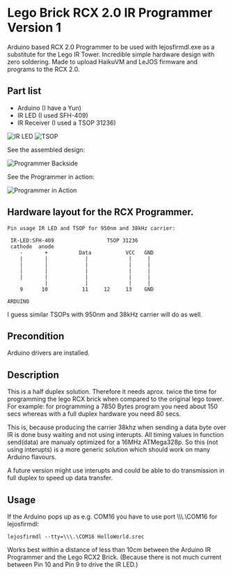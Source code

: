 Lego Brick RCX 2.0 IR Programmer Version 1
================

Arduino based RCX 2.0 Programmer to be used with lejosfirmdl.exe as a substitute for the Lego IR Tower. Incredible simple hardware design with zero soldering. Made to upload HaikuVM and LeJOS firmware and programs to the RCX 2.0.

Part list
-----------
* Arduino (I have a Yun)
* IR LED (I used SFH-409)
* IR Receiver (I used a TSOP 31236)

![IR LED](http://www.conrad.de/medias/global/ce/1000_1999/1500/1540/1543/154380_BB_00_FB.EPS_250.jpg)
![TSOP](http://elcodis.com/photos/15/68/156835/vishaysemitsop38238_sml.jpg)

See the assembled design:

![Programmer Backside](http://haiku-vm.sourceforge.net/images/ArdPro1-back.png)

See the Programmer in action:

![Programmer in Action](http://haiku-vm.sourceforge.net/images/ArdPro1-action.png)

Hardware layout for the RCX Programmer.
---------------------

```
Pin usage IR LED and TSOP for 950nm and 38kHz carrier:

 IR-LED:SFH-409                 TSOP 31236
 cathode  anode
    -       +          Data           VCC   GND
    |       |            |             |     |
    |       |            |             |     |
    |       |            |             |     |
    |       |            |             |     |
            |            |             |     |
    9      10           11     12     13    GND

ARDUINO
```
I guess similar TSOPs with 950nm and 38kHz carrier will do as well.

Precondition
---------------------
Arduino drivers are installed.


Description
-----
This is a half duplex solution. Therefore it needs aprox. twice the time
for programming the lego RCX brick when compared to the original lego tower.
For example: for programming a 7850 Bytes program you need about 
150 secs whereas with a full duplex hardware you need
 80 secs.

This is, because producing the carrier 38khz when sending
a data byte over IR is done busy waiting and not using interupts.
All timing values in function send(data) are manualy optimized for
a 16MHz ATMega328p. So this (not using interupts) is a more 
generic solution which should work on many Arduino flavours.

A future version might use interupts and could be able to do
transmission in full duplex to speed up data transfer.


Usage
-----
If the Arduino pops up as e.g. COM16 you have to use port \\\\\\.\COM16 for lejosfirmdl:
```
lejosfirmdl --tty=\\\.\COM16 HelloWorld.srec
```

Works best within a distance of less than 10cm between the Arduino IR Programmer and the Lego RCX2 Brick. (Because there is not much current between Pin 10 and Pin 9 to drive the IR LED.)



